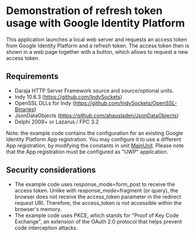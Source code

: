 # Demonstration of refresh token usage with Google Identity Platform

This application launches a local web server and requests an access token from Google Identity Platform and a refresh token. The access token then is shown in a web page together with a button, which allows to request a new access token. 

## Requirements
* Daraja HTTP Server Framework source and source/optional units.
* Indy 10.6.3 (https://github.com/IndySockets)
* OpenSSL DLLs for Indy (https://github.com/IndySockets/OpenSSL-Binaries)
* JsonDataObjects (https://github.com/ahausladen/JsonDataObjects)
* Delphi 2009+ or Lazarus / FPC 3.2

Note: the example code contains the configuration for an existing Google Identity Platform App registration. 
You may configure it to use a different App registration, by modifying the constants in unit [MainUnit](MainUnit.pas).
Please note that the App registration must be configured as "UWP" application.

## Security considerations
* The example code uses response_mode=form_post to receive the access token. Unlike with response_mode=fragment (or query), the browser does not receive the access_token parameter in the redirect request URI. Therefore, the access_token is not accessible within the browser's memory.
* The example code uses PKCE, which stands for "Proof of Key Code Exchange", an extension of the OAuth 2.0 protocol that helps prevent code interception attacks.


